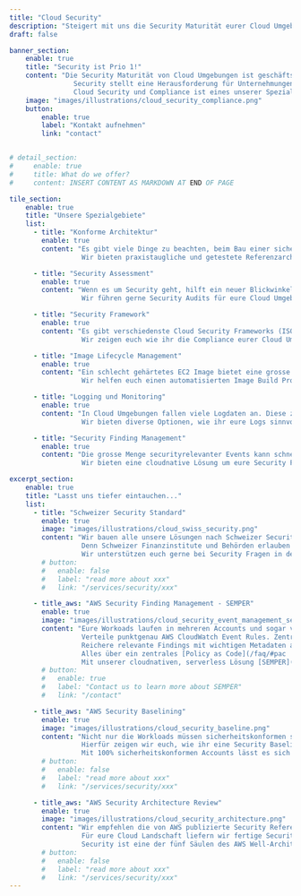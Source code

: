 ```yaml
---
title: "Cloud Security"
description: "Steigert mit uns die Security Maturität eurer Cloud Umgebung."
draft: false

banner_section:
    enable: true
    title: "Security ist Prio 1!"
    content: "Die Security Maturität von Cloud Umgebungen ist geschäftskritisch.
                Security stellt eine Herausforderung für Unternehmungen dar - besonders im Cloud Umfeld.<br><br>
                Cloud Security und Compliance ist eines unserer Spezialgebiete und wie unterstützen euch gerne!"
    image: "images/illustrations/cloud_security_compliance.png"
    button:
        enable: true
        label: "Kontakt aufnehmen"
        link: "contact"


# detail_section:
#     enable: true
#     title: What do we offer?
#     content: INSERT CONTENT AS MARKDOWN AT END OF PAGE

tile_section:
    enable: true
    title: "Unsere Spezialgebiete"
    list:
      - title: "Konforme Architektur"
        enable: true
        content: "Es gibt viele Dinge zu beachten, beim Bau einer sicherheitskonformen Cloud Lösung.<br><br>
                  Wir bieten praxistaugliche und getestete Referenzarchitekturen, die vollständig [CIS Control](/faq/#cis \"Was sind CIS Controls?\") konform sind."

      - title: "Security Assessment"
        enable: true
        content: "Wenn es um Security geht, hilft ein neuer Blickwinkel von einer unbeteiligten Stelle enorm.<br><br>
                  Wir führen gerne Security Audits für eure Cloud Umgebung durch und helfen euch die Schwachstellen zu beheben."

      - title: "Security Framework"
        enable: true
        content: "Es gibt verschiedenste Cloud Security Frameworks (ISO 27000 family, CIS Controls, BSI C5, NIST) mit unterschiedlichen Schwerpunkten.<br><br>
                  Wir zeigen euch wie ihr die Compliance eurer Cloud Umgebung effizient überwachen könnt und wie bei Verletzungen der Standards reagiert werden muss."

      - title: "Image Lifecycle Management"
        enable: true
        content: "Ein schlecht gehärtetes EC2 Image bietet eine grosse Angriffsfläche.<br><br>
                  Wir helfen euch einen automatisierten Image Build Prozess zu etablieren, der gehärtete Images in eure Umgebung liefert und sie laufend validiert."

      - title: "Logging und Monitoring"
        enable: true
        content: "In Cloud Umgebungen fallen viele Logdaten an. Diese zu sammeln und zu interpretieren kann schnell zu einer grossen Herausforderung werden.<br><br>
                  Wir bieten diverse Optionen, wie ihr eure Logs sinnvoll speichern und im Monitoring-System eurer Wahl weiterverarbeiten könnt."

      - title: "Security Finding Management"
        enable: true
        content: "Die grosse Menge securityrelevanter Events kann schnell zu einer echten Herausforderung werden.<br><br>
                  Wir bieten eine cloudnative Lösung um eure Security Findings unter Kontrolle zu bringen und zentral zu steuern."

excerpt_section:
    enable: true
    title: "Lasst uns tiefer eintauchen..."
    list:
      - title: "Schweizer Security Standard"
        enable: true
        image: "images/illustrations/cloud_swiss_security.png"
        content: "Wir bauen alle unsere Lösungen nach Schweizer Security Standards. 
                  Denn Schweizer Finanzinstitute und Behörden erlauben keinen Raum für Sicherheitslöcher.<br>
                  Wir unterstützen euch gerne bei Security Fragen in der Cloud!"
        # button:
        #   enable: false
        #   label: "read more about xxx"
        #   link: "/services/security/xxx"

      - title_aws: "AWS Security Finding Management - SEMPER"
        enable: true
        image: "images/illustrations/cloud_security_event_management_semper.png"
        content: "Eure Workoads laufen in mehreren Accounts und sogar verschiedenen Regionen?<br>
                  Verteile punktgenau AWS CloudWatch Event Rules. Zentralisiere AWS CloudWatch Events, AWS Security Hub  und Amazon Guard Duty Findings. Bestimme welche Security Findings gefiltert werden sollen.
                  Reichere relevante Findings mit wichtigen Metadaten an. <br>
                  Alles über ein zentrales [Policy as Code](/faq/#pac 'Was ist Policy as Code?') Repository.<br>
                  Mit unserer cloudnativen, serverless Lösung [SEMPER](/contact/ 'Kontakt aufnehmen für mehr Infos!') könnt ihr all das nachvollziehbar und konsistent erreichen."
        # button:
        #   enable: true
        #   label: "Contact us to learn more about SEMPER"
        #   link: "/contact"

      - title_aws: "AWS Security Baselining"
        enable: true
        image: "images/illustrations/cloud_security_baseline.png"
        content: "Nicht nur die Workloads müssen sicherheitskonformen sein sondern auch die darunterliegende [Cloud Foundation](/faq/#foundation \"Was ist eine Cloud Foundation?\").<br>
                  Hierfür zeigen wir euch, wie ihr eine Security Baseline für alle eure Accounts definieren und applizieren könnt.<br>
                  Mit 100% sicherheitskonformen Accounts lässt es sich einfach besser schlafen."
        # button:
        #   enable: false
        #   label: "read more about xxx"
        #   link: "/services/security/xxx"

      - title_aws: "AWS Security Architecture Review"
        enable: true
        image: "images/illustrations/cloud_security_architecture.png"
        content: "Wir empfehlen die von AWS publizierte Security Referenz Architektur in Verbindung mit regelmässigen AWS   Well-Architected-Reviews. <br>
                  Für eure Cloud Landschaft liefern wir fertige Security Architekturen oder bewerten bestehende Architkturen
                  Security ist eine der fünf Säulen des AWS Well-Architected-Reviews."
        # button:
        #   enable: false
        #   label: "read more about xxx"
        #   link: "/services/security/xxx"
---
```

